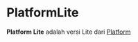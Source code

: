 PlatformLite
============

**Platform Lite** adalah versi Lite dari [Platform](https://github.com/ad3n/Platform)